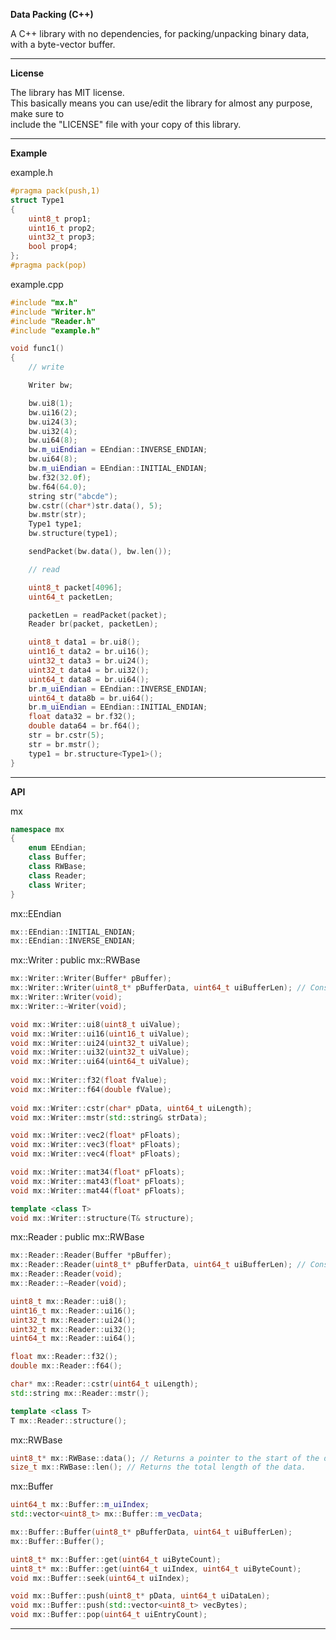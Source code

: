 **Data Packing (C++)**

A C++ library with no dependencies, for packing/unpacking binary data, with a byte-vector buffer.

-----

**License**

The library has MIT license.  
This basically means you can use/edit the library for almost any purpose, make sure to  
include the "LICENSE" file with your copy of this library.

-----

**Example**

example.h

```cpp
#pragma pack(push,1)
struct Type1
{
    uint8_t prop1;
    uint16_t prop2;
    uint32_t prop3;
    bool prop4;
};
#pragma pack(pop)
```



example.cpp

```cpp
#include "mx.h"
#include "Writer.h"
#include "Reader.h"
#include "example.h"

void func1()
{
    // write

    Writer bw;

    bw.ui8(1);
    bw.ui16(2);
    bw.ui24(3);
    bw.ui32(4);
    bw.ui64(8);
    bw.m_uiEndian = EEndian::INVERSE_ENDIAN;
    bw.ui64(8);
    bw.m_uiEndian = EEndian::INITIAL_ENDIAN;
    bw.f32(32.0f);
    bw.f64(64.0);
    string str("abcde");
    bw.cstr((char*)str.data(), 5);
    bw.mstr(str);
    Type1 type1;
    bw.structure(type1);

    sendPacket(bw.data(), bw.len());

    // read

    uint8_t packet[4096];
    uint64_t packetLen;

    packetLen = readPacket(packet);
    Reader br(packet, packetLen);

    uint8_t data1 = br.ui8();
    uint16_t data2 = br.ui16();
    uint32_t data3 = br.ui24();
    uint32_t data4 = br.ui32();
    uint64_t data8 = br.ui64();
    br.m_uiEndian = EEndian::INVERSE_ENDIAN;
    uint64_t data8b = br.ui64();
    br.m_uiEndian = EEndian::INITIAL_ENDIAN;
    float data32 = br.f32();
    double data64 = br.f64();
    str = br.cstr(5);
    str = br.mstr();
    type1 = br.structure<Type1>();
}
```

-----

**API**

mx

```cpp
namespace mx
{
	enum EEndian;
	class Buffer;
	class RWBase;
	class Reader;
	class Writer;
}
```

mx::EEndian

```cpp
mx::EEndian::INITIAL_ENDIAN;
mx::EEndian::INVERSE_ENDIAN;
```

mx::Writer : public mx::RWBase

```cpp
mx::Writer::Writer(Buffer* pBuffer);
mx::Writer::Writer(uint8_t* pBufferData, uint64_t uiBufferLen); // Constructs Buffer.
mx::Writer::Writer(void);
mx::Writer::~Writer(void);

void mx::Writer::ui8(uint8_t uiValue);
void mx::Writer::ui16(uint16_t uiValue);
void mx::Writer::ui24(uint32_t uiValue);
void mx::Writer::ui32(uint32_t uiValue);
void mx::Writer::ui64(uint64_t uiValue);
	
void mx::Writer::f32(float fValue);
void mx::Writer::f64(double fValue);
	
void mx::Writer::cstr(char* pData, uint64_t uiLength);
void mx::Writer::mstr(std::string& strData);

void mx::Writer::vec2(float* pFloats);
void mx::Writer::vec3(float* pFloats);
void mx::Writer::vec4(float* pFloats);

void mx::Writer::mat34(float* pFloats);
void mx::Writer::mat43(float* pFloats);
void mx::Writer::mat44(float* pFloats);

template <class T>
void mx::Writer::structure(T& structure);
```

mx::Reader : public mx::RWBase

```cpp
mx::Reader::Reader(Buffer *pBuffer);
mx::Reader::Reader(uint8_t* pBufferData, uint64_t uiBufferLen); // Constructs Buffer.
mx::Reader::Reader(void);
mx::Reader::~Reader(void);

uint8_t mx::Reader::ui8();
uint16_t mx::Reader::ui16();
uint32_t mx::Reader::ui24();
uint32_t mx::Reader::ui32();
uint64_t mx::Reader::ui64();

float mx::Reader::f32();
double mx::Reader::f64();

char* mx::Reader::cstr(uint64_t uiLength);
std::string mx::Reader::mstr();

template <class T>
T mx::Reader::structure();
```

mx::RWBase

```cpp
uint8_t* mx::RWBase::data(); // Returns a pointer to the start of the data.
size_t mx::RWBase::len(); // Returns the total length of the data.
```

mx::Buffer

```cpp
uint64_t mx::Buffer::m_uiIndex;
std::vector<uint8_t> mx::Buffer::m_vecData;

mx::Buffer::Buffer(uint8_t* pBufferData, uint64_t uiBufferLen);
mx::Buffer::Buffer();

uint8_t* mx::Buffer::get(uint64_t uiByteCount);
uint8_t* mx::Buffer::get(uint64_t uiIndex, uint64_t uiByteCount);
void mx::Buffer::seek(uint64_t uiIndex);

void mx::Buffer::push(uint8_t* pData, uint64_t uiDataLen);
void mx::Buffer::push(std::vector<uint8_t> vecBytes);
void mx::Buffer::pop(uint64_t uiEntryCount);
```

-----

